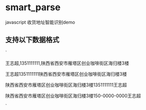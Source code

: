 # smart_parse
javascript 收货地址智能识别demo
## 支持以下数据格式
`
  <p>王志超,1351111111,陕西省西安市雁塔区创业咖啡街区海归楼3楼</p>
	<p>王志超1351111111陕西省西安市雁塔区创业咖啡街区海归楼3楼</p>
	<p>陕西省西安市雁塔区创业咖啡街区海归楼3楼1351111111王志超</p>
	<p>陕西省西安市雁塔区创业咖啡街区海归楼3楼150-0000-0000王志超</p>
`
